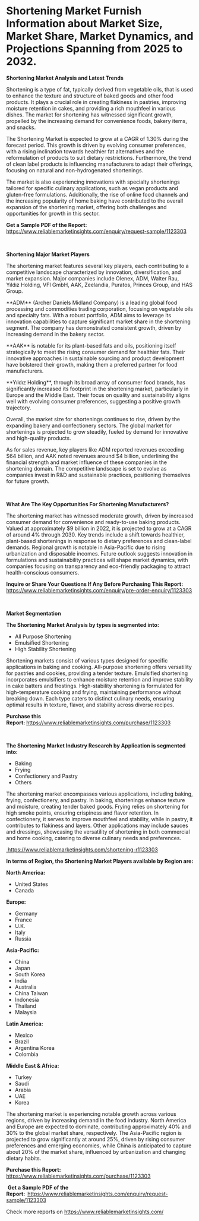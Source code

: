 <p><h1>Shortening Market Furnish Information about Market Size, Market Share, Market Dynamics, and Projections Spanning from 2025 to 2032.</h1></p><p><strong>Shortening Market Analysis and Latest Trends</strong></p>
<p><p>Shortening is a type of fat, typically derived from vegetable oils, that is used to enhance the texture and structure of baked goods and other food products. It plays a crucial role in creating flakiness in pastries, improving moisture retention in cakes, and providing a rich mouthfeel in various dishes. The market for shortening has witnessed significant growth, propelled by the increasing demand for convenience foods, bakery items, and snacks.</p><p>The Shortening Market is expected to grow at a CAGR of 1.30% during the forecast period. This growth is driven by evolving consumer preferences, with a rising inclination towards healthier fat alternatives and the reformulation of products to suit dietary restrictions. Furthermore, the trend of clean label products is influencing manufacturers to adapt their offerings, focusing on natural and non-hydrogenated shortenings. </p><p>The market is also experiencing innovations with specialty shortenings tailored for specific culinary applications, such as vegan products and gluten-free formulations. Additionally, the rise of online food channels and the increasing popularity of home baking have contributed to the overall expansion of the shortening market, offering both challenges and opportunities for growth in this sector.</p></p>
<p><strong>Get a Sample PDF of the Report:&nbsp;</strong> <a href="https://www.reliablemarketinsights.com/enquiry/request-sample/1123303?utm_campaign=2282&utm_medium=2&utm_source=Github&utm_content=ia&utm_term=14022025&utm_id=shortening">https://www.reliablemarketinsights.com/enquiry/request-sample/1123303</a></p>
<p>&nbsp;</p>
<p><strong>Shortening Major Market Players</strong></p>
<p><p>The shortening market features several key players, each contributing to a competitive landscape characterized by innovation, diversification, and market expansion. Major companies include Olenex, ADM, Walter Rau, Yıldız Holding, VFI GmbH, AAK, Zeelandia, Puratos, Princes Group, and HAS Group.</p><p>**ADM** (Archer Daniels Midland Company) is a leading global food processing and commodities trading corporation, focusing on vegetable oils and specialty fats. With a robust portfolio, ADM aims to leverage its innovation capabilities to capture significant market share in the shortening segment. The company has demonstrated consistent growth, driven by increasing demand in the bakery sector.</p><p>**AAK** is notable for its plant-based fats and oils, positioning itself strategically to meet the rising consumer demand for healthier fats. Their innovative approaches in sustainable sourcing and product development have bolstered their growth, making them a preferred partner for food manufacturers.</p><p>**Yıldız Holding**, through its broad array of consumer food brands, has significantly increased its footprint in the shortening market, particularly in Europe and the Middle East. Their focus on quality and sustainability aligns well with evolving consumer preferences, suggesting a positive growth trajectory.</p><p>Overall, the market size for shortenings continues to rise, driven by the expanding bakery and confectionery sectors. The global market for shortenings is projected to grow steadily, fueled by demand for innovative and high-quality products.</p><p>As for sales revenue, key players like ADM reported revenues exceeding $64 billion, and AAK noted revenues around $4 billion, underlining the financial strength and market influence of these companies in the shortening domain. The competitive landscape is set to evolve as companies invest in R&D and sustainable practices, positioning themselves for future growth.</p></p>
<p>&nbsp;</p>
<p><strong>What Are The Key Opportunities For Shortening Manufacturers?</strong></p>
<p><p>The shortening market has witnessed moderate growth, driven by increased consumer demand for convenience and ready-to-use baking products. Valued at approximately $9 billion in 2022, it is projected to grow at a CAGR of around 4% through 2030. Key trends include a shift towards healthier, plant-based shortenings in response to dietary preferences and clean-label demands. Regional growth is notable in Asia-Pacific due to rising urbanization and disposable incomes. Future outlook suggests innovation in formulations and sustainability practices will shape market dynamics, with companies focusing on transparency and eco-friendly packaging to attract health-conscious consumers.</p></p>
<p><strong>Inquire or Share Your Questions If Any Before Purchasing This Report:</strong> <a href="https://www.reliablemarketinsights.com/enquiry/pre-order-enquiry/1123303?utm_campaign=2282&utm_medium=2&utm_source=Github&utm_content=ia&utm_term=14022025&utm_id=shortening">https://www.reliablemarketinsights.com/enquiry/pre-order-enquiry/1123303</a></p>
<p>&nbsp;</p>
<p><strong>Market Segmentation</strong></p>
<p><strong>The Shortening Market Analysis by types is segmented into:</strong></p>
<p><ul><li>All Purpose Shortening</li><li>Emulsified Shortening</li><li>High Stability Shortening</li></ul></p>
<p><p>Shortening markets consist of various types designed for specific applications in baking and cooking. All-purpose shortening offers versatility for pastries and cookies, providing a tender texture. Emulsified shortening incorporates emulsifiers to enhance moisture retention and improve stability in cake batters and frostings. High-stability shortening is formulated for high-temperature cooking and frying, maintaining performance without breaking down. Each type caters to distinct culinary needs, ensuring optimal results in texture, flavor, and stability across diverse recipes.</p></p>
<p><strong>Purchase this Report:&nbsp;</strong><a href="https://www.reliablemarketinsights.com/purchase/1123303?utm_campaign=2282&utm_medium=2&utm_source=Github&utm_content=ia&utm_term=14022025&utm_id=shortening">https://www.reliablemarketinsights.com/purchase/1123303</a></p>
<p>&nbsp;</p>
<p><strong>The Shortening Market Industry Research by Application is segmented into:</strong></p>
<p><ul><li>Baking</li><li>Frying</li><li>Confectionery and Pastry</li><li>Others</li></ul></p>
<p><p>The shortening market encompasses various applications, including baking, frying, confectionery, and pastry. In baking, shortenings enhance texture and moisture, creating tender baked goods. Frying relies on shortening for high smoke points, ensuring crispiness and flavor retention. In confectionery, it serves to improve mouthfeel and stability, while in pastry, it contributes to flakiness and layers. Other applications may include sauces and dressings, showcasing the versatility of shortening in both commercial and home cooking, catering to diverse culinary needs and preferences.</p></p>
<p><a href="https://www.reliablemarketinsights.com/shortening-r1123303?utm_campaign=2282&utm_medium=2&utm_source=Github&utm_content=ia&utm_term=14022025&utm_id=shortening">&nbsp;https://www.reliablemarketinsights.com/shortening-r1123303</a></p>
<p><strong>In terms of Region, the Shortening Market Players available by Region are:</strong></p>
<p>
    <p> <strong> North America: </strong>
        <ul>
            <li>United States</li>
            <li>Canada</li>
        </ul>
        </p> 
    <p> <strong> Europe: </strong>
        <ul>
            <li>Germany</li>
            <li>France</li>
            <li>U.K.</li>
            <li>Italy</li>
            <li>Russia</li>
        </ul>
        </p> 
    <p> <strong> Asia-Pacific: </strong>
        <ul>
            <li>China</li>
            <li>Japan</li>
            <li>South Korea</li>
            <li>India</li>
            <li>Australia</li>
            <li>China Taiwan</li>
            <li>Indonesia</li>
            <li>Thailand</li>
            <li>Malaysia</li>
        </ul>
        </p> 
    <p> <strong> Latin America: </strong>
        <ul>
            <li>Mexico</li>
            <li>Brazil</li>
            <li>Argentina Korea</li>
            <li>Colombia</li>
        </ul>
        </p> 
    <p> <strong> Middle East & Africa: </strong>
        <ul>
            <li>Turkey</li>
            <li>Saudi</li>
            <li>Arabia</li>
            <li>UAE</li>
            <li>Korea</li>
        </ul>
    </p>
    </p>
<p><p>The shortening market is experiencing notable growth across various regions, driven by increasing demand in the food industry. North America and Europe are expected to dominate, contributing approximately 40% and 30% to the global market share, respectively. The Asia-Pacific region is projected to grow significantly at around 25%, driven by rising consumer preferences and emerging economies, while China is anticipated to capture about 20% of the market share, influenced by urbanization and changing dietary habits.</p></p>
<p><strong>Purchase this Report: </strong><a href="https://www.reliablemarketinsights.com/purchase/1123303?utm_campaign=2282&utm_medium=2&utm_source=Github&utm_content=ia&utm_term=14022025&utm_id=shortening">https://www.reliablemarketinsights.com/purchase/1123303</a></p>
<p>&nbsp;<strong>Get a Sample PDF of the Report:&nbsp;&nbsp;</strong><a href="https://www.reliablemarketinsights.com/enquiry/request-sample/1123303?utm_campaign=2282&utm_medium=2&utm_source=Github&utm_content=ia&utm_term=14022025&utm_id=shortening">https://www.reliablemarketinsights.com/enquiry/request-sample/1123303</a></p>
<p><strong></strong></p>
<p>Check more reports on <a href="https://www.reliablemarketinsights.com/?utm_campaign=2282&utm_medium=2&utm_source=Github&utm_content=ia&utm_term=14022025&utm_id=shortening">https://www.reliablemarketinsights.com/</a></p>